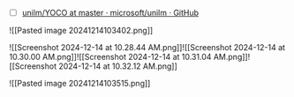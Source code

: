 - [ ] [unilm/YOCO at master · microsoft/unilm · GitHub](https://github.com/microsoft/unilm/tree/master/YOCO)


![[Pasted image 20241214103402.png]]

![[Screenshot 2024-12-14 at 10.28.44 AM.png]]![[Screenshot 2024-12-14 at 10.30.00 AM.png]]![[Screenshot 2024-12-14 at 10.31.04 AM.png]]![[Screenshot 2024-12-14 at 10.32.12 AM.png]]


![[Pasted image 20241214103515.png]]